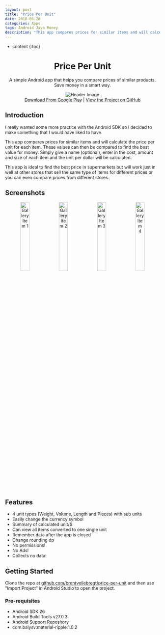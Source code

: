 ```yaml
---
layout: post
title: "Price Per Unit"
date: 2018-06-28
categories: Apps
tags: Android Java Money
description: "This app compares prices for similar items and will calculate the price per unit for each item. These values can then be compared to find the best value for money."
---
```


* content
{:toc}

<h1 align="center">Price Per Unit</h1>
<p align="center">A simple Android app that helps you compare prices of similar products. Save money in a smart way.</p>

<div align="center">
    <img src="{{ site.baseurl }}{% link images/price-per-unit/FeatureGraphic.png %}" alt="Header Image">
</div>

<div style="text-align: center"><a href="https://play.google.com/store/apps/details?id=net.nitratine.priceperunit">Download From Google Play</a> | <a href="https://github.com/brentvollebregt/price-per-unit">View the Project on GitHub</a>
</div>

<!-- more -->

## Introduction
I really wanted some more practice with the Android SDK so I decided to make something that I would have liked to have.

This app compares prices for similar items and will calculate the price per unit for each item. These values can then be compared to find the best value for money. Simply give a name (optional), enter in the cost, amount and size of each item and the unit per dollar will be calculated.

This app is ideal to find the best price in supermarkets but will work just in well at other stores that sell the same type of items for different prices or you can even compare prices from different stores.

## Screenshots

<div style="text-align: center">
    <img style="width: 24%; display: inline;" src="{{ site.baseurl }}{% link images/price-per-unit/Gallery1.png %}" alt="Gallery Item 1">
	<img style="width: 24%; display: inline;" src="{{ site.baseurl }}{% link images/price-per-unit/Gallery2.png %}" alt="Gallery Item 2">
	<img style="width: 24%; display: inline;" src="{{ site.baseurl }}{% link images/price-per-unit/Gallery3.png %}" alt="Gallery Item 3">
	<img style="width: 24%; display: inline;" src="{{ site.baseurl }}{% link images/price-per-unit/Gallery4.png %}" alt="Gallery Item 4">
</div>

## Features
- 4 unit types (Weight, Volume, Length and Pieces) with sub units
- Easily change the currency symbol
- Summary of calculated unit/$
- Can view all items converted to one single unit
- Remember data after the app is closed
- Change rounding dp
- No permissions!
- No Ads!
- Collects no data!

## Getting Started
Clone the repo at [github.com/brentvollebregt/price-per-unit](https://github.com/brentvollebregt/price-per-unit) and then use "Import Project" in Android Studio to open the project.

### Pre-requisites
- Android SDK 26
- Android Build Tools v27.0.3
- Android Support Repository
- com.balysv:material-ripple:1.0.2